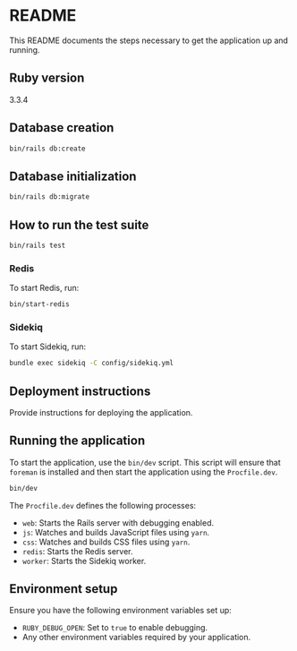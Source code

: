 # README

This README documents the steps necessary to get the application up and running.

## Ruby version

3.3.4

## Database creation

```bash
bin/rails db:create
```

## Database initialization

```bash
bin/rails db:migrate
```

## How to run the test suite

```bash
bin/rails test
```

### Redis

To start Redis, run:

```bash
bin/start-redis
```

### Sidekiq

To start Sidekiq, run:

```bash
bundle exec sidekiq -C config/sidekiq.yml
```

## Deployment instructions

Provide instructions for deploying the application.

## Running the application

To start the application, use the `bin/dev` script. This script will ensure that `foreman` is installed and then start the application using the `Procfile.dev`.

```bash
bin/dev
```

The `Procfile.dev` defines the following processes:

- `web`: Starts the Rails server with debugging enabled.
- `js`: Watches and builds JavaScript files using `yarn`.
- `css`: Watches and builds CSS files using `yarn`.
- `redis`: Starts the Redis server.
- `worker`: Starts the Sidekiq worker.

## Environment setup

Ensure you have the following environment variables set up:

- `RUBY_DEBUG_OPEN`: Set to `true` to enable debugging.
- Any other environment variables required by your application.
